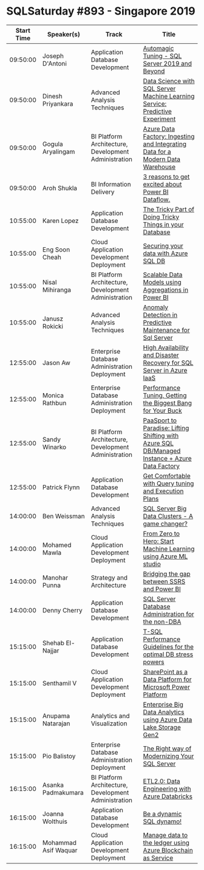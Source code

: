 # SQLSaturday #893 - Singapore 2019
Start Time|Speaker(s)|Track|Title
---|---|---|---
09:50:00|Joseph D'Antoni|Application  Database Development|[Automagic Tuning - SQL Server 2019 and Beyond](94992.md)
09:50:00|Dinesh Priyankara|Advanced Analysis Techniques|[Data Science with SQL Server Machine Learning Service: Predictive Experiment](95407.md)
09:50:00|Gogula Aryalingam|BI Platform Architecture, Development  Administration|[Azure Data Factory: Ingesting and Integrating Data for a Modern Data Warehouse](95923.md)
09:50:00|Aroh Shukla|BI Information Delivery|[3 reasons to get excited about Power BI Dataflow.](96131.md)
10:55:00|Karen Lopez|Application  Database Development|[The Tricky Part of Doing Tricky Things in your Database](92837.md)
10:55:00|Eng Soon Cheah|Cloud Application Development  Deployment|[Securing your data with Azure SQL DB](93644.md)
10:55:00|Nisal Mihiranga|BI Platform Architecture, Development  Administration|[Scalable Data Models using Aggregations in Power BI](93835.md)
10:55:00|Janusz Rokicki|Advanced Analysis Techniques|[Anomaly Detection in Predictive Maintenance for Sql Server](94776.md)
12:55:00|Jason Aw|Enterprise Database Administration  Deployment|[High Availability and Disaster Recovery for SQL Server in Azure IaaS](92856.md)
12:55:00|Monica Rathbun|Enterprise Database Administration  Deployment|[Performance Tuning, Getting the Biggest Bang for Your Buck](93528.md)
12:55:00|Sandy Winarko|BI Platform Architecture, Development  Administration|[PaaSport to Paradise: Lifting  Shifting with Azure SQL DB/Managed Instance + Azure Data Factory](93653.md)
12:55:00|Patrick Flynn|Application  Database Development|[Get Comfortable with Query tuning and Execution Plans](94734.md)
14:00:00|Ben Weissman|Advanced Analysis Techniques|[SQL Server Big Data Clusters - A game changer?](92095.md)
14:00:00|Mohamed Mawla|Cloud Application Development  Deployment|[From Zero to Hero: Start Machine Learning using Azure ML studio](92200.md)
14:00:00|Manohar Punna|Strategy and Architecture|[Bridging the gap between SSRS and Power BI](93350.md)
14:00:00|Denny Cherry|Application  Database Development|[SQL Server Database Administration for the non-DBA](93541.md)
15:15:00|Shehab El-Najjar|Application  Database Development|[T-SQL Performance Guidelines for the optimal DB stress powers](92251.md)
15:15:00|Senthamil V|Cloud Application Development  Deployment|[SharePoint as a Data Platform for Microsoft Power Platform](94587.md)
15:15:00|Anupama Natarajan|Analytics and Visualization|[Enterprise Big Data Analytics using Azure Data Lake Storage Gen2](94595.md)
15:15:00|Pio Balistoy|Enterprise Database Administration  Deployment|[The Right way of Modernizing Your SQL Server](96414.md)
16:15:00|Asanka Padmakumara|BI Platform Architecture, Development  Administration|[ETL2.0: Data Engineering with Azure Databricks](92092.md)
16:15:00|Joanna Wolthuis|Application  Database Development|[Be a dynamic SQL dynamo!](93938.md)
16:15:00|Mohammad Asif Waquar|Cloud Application Development  Deployment|[Manage data to the ledger using Azure Blockchain as Service](95579.md)
